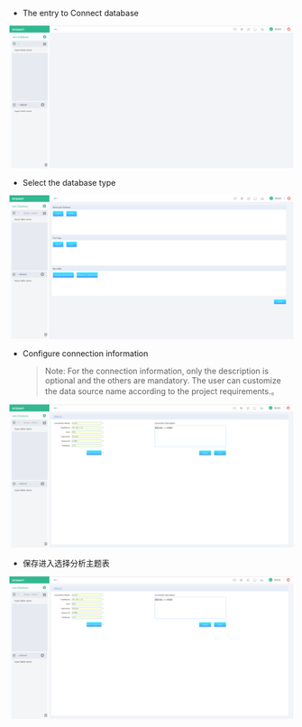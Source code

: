 * The entry to Connect database 

![](/assets/connect-oracle.png)

* Select the database type

![](/assets/connect-oracle_1.png)

* Configure connection information
  > Note: For the connection information, only the description is optional and the others are mandatory. The user can customize the data source name according to the project requirements.。

![](/assets/connect-oracle_2.png)

* 保存进入选择分析主题表

![](/assets/connect-oracle_3.png)

